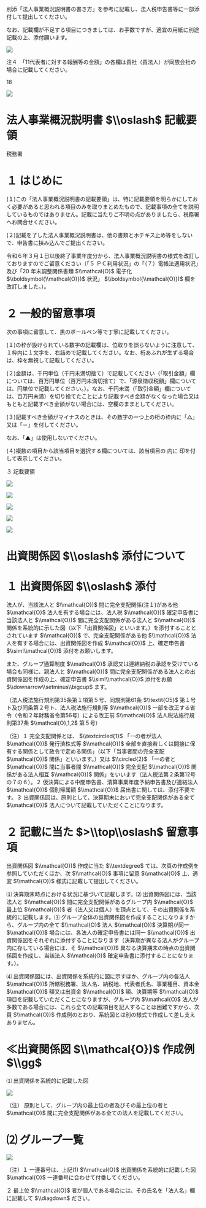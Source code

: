 別添「法人事業概況説明書の書き方」を参考に記載し、法人税申告書等に一部添付して提出してください。

なお、記載欄が不足する項目につきましては、お手数ですが、適宜の用紙に別途記載の上、添付願います。

![](https://www.nta.go.jp/tmp/d9f88250-8f6d-4688-ada3-a85edd249c9d/images/b61876a51717d5e3d05b779364db20fd5f98f68139071debc555eac671723436.jpg)

注４　「11代表者に対する報酬等の金額」の各欄は貴社（貴法人）が同族会社の場合に記載してください。

18

![](https://www.nta.go.jp/tmp/d9f88250-8f6d-4688-ada3-a85edd249c9d/images/acdd83e10707913471df44cdfbf89461dac34ae7fe0695edd493c33472be24d9.jpg)

# 法人事業概況説明書 $\\oslash$ 記載要領

税務署

# １ はじめに

(１)この「法人事業概況説明書の記載要領」は、特に記載要領を明らかにしておく必要があると思われる項目のみを取りまとめたもので、記載事項の全てを説明しているものではありません。記載に当たりご不明の点がありましたら、税務署へお問合せください。

(２)記載を了した法人事業概況説明書は、他の書類とホチキス止め等をしないで、申告書に挟み込んでご提出ください。

令和６年３月１日以後終了事業年度分から、法人事業概況説明書の様式を改訂しておりますのでご留意ください（「５ ＰＣ利用状況」の「（７）電帳法適用状況」及び「20 年末調整関係書類 $\\mathcal{O}$ 電子化 $\\boldsymbol{\\mathcal{O}})$ 状況」 $\\boldsymbol{\\mathcal{O}})$ 欄を改訂しました。）。

# ２ 一般的留意事項

次の事項に留意して、黒のボールペン等で丁寧に記載してください。

(１)の枠が設けられている数字の記載欄は、位取りを誤らないように注意して、１枠内に１文字を、右詰めで記載してください。なお、桁あふれが生ずる場合は、枠を無視して記載してください。

(２)金額は、千円単位（千円未満切捨て）で記載してください（「取引金額」欄については、百万円単位（百万円未満切捨て）で、「源泉徴収税額」欄については、円単位で記載してください。）。なお、千円未満（「取引金額」欄については、百万円未満）を切り捨てたことにより記載すべき金額がなくなった場合又はもともと記載すべき金額がない場合には、空欄のままとしてください。

(３)記載すべき金額がマイナスのときは、その数字の一つ上の桁の枠内に「△」又は「－」を付してください。

なお、「▲」は使用しないでください。

(４)複数の項目から該当項目を選択する欄については、該当項目の 内に 印を付して表示してください。

３ 記載要領

![](https://www.nta.go.jp/tmp/d9f88250-8f6d-4688-ada3-a85edd249c9d/images/5a166b07b48fa0ebe2478ec9fee7b593839db30c88205247501aaad51e4eeb79.jpg)

![](https://www.nta.go.jp/tmp/d9f88250-8f6d-4688-ada3-a85edd249c9d/images/a8f5d83e04868b696e3f64c11f6075a65e724f9469de6eadb1503565897b6db5.jpg)

![](https://www.nta.go.jp/tmp/d9f88250-8f6d-4688-ada3-a85edd249c9d/images/32ddc8f168bbd74643adfb8b49d583aefdfa7461f4d7800cf6c1a87b35459e1a.jpg)

![](https://www.nta.go.jp/tmp/d9f88250-8f6d-4688-ada3-a85edd249c9d/images/f773824dae8dc90b96e89e212c6f9512fb3e1a098d5eb3e9f5004e417e0e9ea2.jpg)

![](https://www.nta.go.jp/tmp/d9f88250-8f6d-4688-ada3-a85edd249c9d/images/40f3ac4ff27c1b29ee2243b28a5600ded9275630fb9365676573f75f039f7051.jpg)

# 出資関係図 $\\oslash$ 添付について

# １ 出資関係図 $\\oslash$ 添付

法人が、当該法人と $\\mathcal{O})$ 間に完全支配関係(注１)がある他 $\\mathcal{O}$ 法人を有する場合には、法人税 $\\mathcal{O})$ 確定申告書に当該法人と $\\mathcal{O})$ 間に完全支配関係がある法人と $\\mathcal{O})$ 関係を系統的に示した図（以下「出資関係図」といいます。）を添付することとされています $\\mathcal{O})$ で、完全支配関係がある他 $\\mathcal{O})$ 法人を有する場合には、出資関係図を作成 $\\mathcal{O})$ 上、確定申告書 $\\sim!\\mathcal{O})$ 添付をお願いします。

また、グループ通算制度 $\\mathcal{O}$ 承認又は連結納税の承認を受けている場合も同様に、親法人と $\\mathcal{O})$ 間に完全支配関係がある法人との出資関係図を作成の上、確定申告書 $\\sim!\\mathcal{O})$ 添付をお願 $\\downarrow\\setminus\\bigcup$ ます。

（法人税法施行規則第35条第１項第５号、同規則第61条 $\\textit{O5}$ 第１号ト及び同条第２号ト、法人税法施行規則等 $\\mathcal{O})$ 一部を改正する省令（令和２年財務省令第56号）による改正前 $\\mathcal{O}$ 法人税法施行規則第37条 $\\mathcal{O},1,2$ 第５号）

（注）１ 完全支配関係とは、 $\\textcircled{1}$ 「一の者が法人 $\\mathcal{O})$ 発行済株式等 $\\mathcal{O})$ 全部を直接若しくは間接に保有する関係として政令で定める関係」（以下「当事者間の完全支配 $\\mathcal{O})$ 関係」といいます。）又は $\\circled{2}$ 「一の者と $\\mathcal{O})$ 間に当事者間 $\\mathcal{O})$ 完全支配 $\\mathcal{O})$ 関係がある法人相互 $\\mathcal{O})$ 関係」をいいます（法人税法第２条第12号の７の６）。２ 仮決算による中間申告書、清算事業年度予納申告書及び連結法人 $\\mathcal{O})$ 個別帰属額 $\\mathcal{O})$ 届出書に関しては、添付不要です。３ 出資関係図は、原則として、決算期末において完全支配関係がある全て $\\mathcal{O})$ 法人について記載していただくことになります。

# ２ 記載に当た $>\\top\\oslash$ 留意事項

出資関係図 $\\mathcal{O})$ 作成に当た $\\textdegree$ ては、次頁の作成例を参照していただくほか、次 $\\mathcal{O}$ 事項に留意 $\\mathcal{O}$ 上、適宜 $\\mathcal{O})$ 様式に記載して提出してください。

⑴ 決算期末時点における状況に基づいて記載します。⑵ 出資関係図には、当該法人と $\\mathcal{O})$ 間に完全支配関係があるグループ内 $\\mathcal{O}$ 最上位 $\\mathcal{O})$ 者（法人又は個人）を頂点として、その出資関係を系統的に記載します。⑶ グループ全体の出資関係図を作成することになりますから、グループ内の全て $\\mathcal{O}$ 法人 $\\mathcal{O})$ 決算期が同一 $\\mathcal{O})$ 場合には、各法人の確定申告書には同一 $\\mathcal{O})$ 出資関係図をそれぞれに添付することになります（決算期が異なる法人がグループ内に存している場合には、そ $\\mathcal{O})$ 異なる決算期末の時点の出資関係図を作成し、当該法人 $\\mathcal{O}$ 確定申告書に添付することになります。）。

⑷ 出資関係図には、出資関係を系統的に図に示すほか、グループ内の各法人 $\\mathcal{O})$ 所轄税務署、法人名、納税地、代表者氏名、事業種目、資本金 $\\mathcal{O})$ 額又は出資金 $\\mathcal{O})$ 額、決算期等 $\\mathcal{O}$ 項目を記載していただくことになりますが、グループ内 $\\mathcal{O}$ 法人が多数である場合には、これら全ての記載項目を記入することは困難ですから、次頁 $\\mathcal{O})$ 作成例のとおり、系統図とは別の様式で作成して差し支えありません。

# ≪出資関係図 $\\mathcal{O})$ 作成例 $\\gg$

⑴ 出資関係を系統的に記載した図

![](https://www.nta.go.jp/tmp/d9f88250-8f6d-4688-ada3-a85edd249c9d/images/0f164d276aa724bbbb19f53031dd63020fa040109c72bb441d61588e62aaeab9.jpg)

（注） 原則として、グループ内の最上位の者及びその最上位の者と $\\mathcal{O}$ 間に完全支配関係がある全ての法人を記載してください。

# ⑵ グループ一覧

![](https://www.nta.go.jp/tmp/d9f88250-8f6d-4688-ada3-a85edd249c9d/images/4c0c452d23b6170d8504ba90bb4693ddb3bd36723db6061d20adf0ba349b079a.jpg)

（注）１ 一連番号は、上記(1) $\\mathcal{O}$ 出資関係を系統的に記載した図 $\\mathcal{O}$ 一連番号に合わせて付番してください。

２ 最上位 $\\mathcal{O}$ 者が個人である場合には、その氏名を「法人名」欄に記載して $\\diagdown$ ださい。